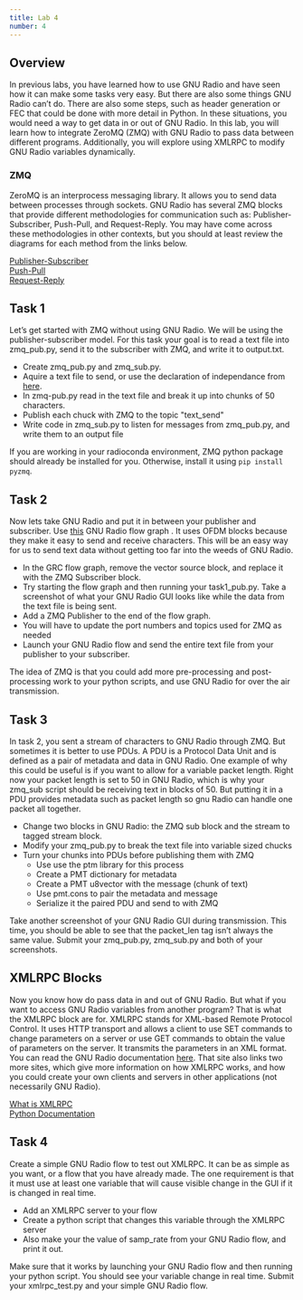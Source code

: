 ```yaml
---
title: Lab 4
number: 4
---
```


## Overview
In previous labs, you have learned how to use GNU Radio and have seen how it can make some tasks very easy. But there are also some things GNU Radio can’t do. There are also some steps, such as header generation or FEC that could be done with more detail in Python. In these situations, you would need a way to get data in or out of GNU Radio. In this lab, you will learn how to integrate ZeroMQ (ZMQ) with GNU Radio to pass data between different programs. Additionally, you will explore using XMLRPC to modify GNU Radio variables dynamically.

### ZMQ
ZeroMQ is an interprocess messaging library. It allows you to send data between processes through sockets. GNU Radio has several ZMQ blocks that provide different methodologies for communication such as: Publisher-Subscriber, Push-Pull, and Request-Reply. You may have come across these methodologies in other contexts, but you should at least review the diagrams for each method from the links below.

[Publisher-Subscriber](https://learning-0mq-with-pyzmq.readthedocs.io/en/latest/pyzmq/patterns/pubsub.html)  
[Push-Pull](https://learning-0mq-with-pyzmq.readthedocs.io/en/latest/pyzmq/patterns/client_server.html)  
[Request-Reply](https://learning-0mq-with-pyzmq.readthedocs.io/en/latest/pyzmq/patterns/pushpull.html)  

## Task 1
Let’s get started with ZMQ without using GNU Radio. We will be using the publisher-subscriber model. For this task your goal is to read a text file into zmq_pub.py, send it to the subscriber with ZMQ, and write it to output.txt.

- Create zmq_pub.py and zmq_sub.py.
- Aquire a text file to send, or use the declaration of independance from [here](../files/declaration.txt). 
- In zmq-pub.py read in the text file and break it up into chunks of 50 characters.
- Publish each chuck with ZMQ to the topic "text_send"
- Write code in zmq_sub.py to listen for messages from zmq_pub.py, and write them to an output file


If you are working in your radioconda environment, ZMQ python package should already be installed for you. Otherwise, install it using `pip install pyzmq`.

## Task 2
Now lets take GNU Radio and put it in between your publisher and subscriber. Use [this](../files/send_through.py) GNU Radio flow graph . It uses OFDM blocks because they make it easy to send and receive characters. This will be an easy way for us to send text data without getting too far into the weeds of GNU Radio. 

- In the GRC flow graph, remove the vector source block, and replace it with the ZMQ Subscriber block. 
- Try starting the flow graph and then running your task1_pub.py. Take a screenshot of what your GNU Radio GUI looks like while the data from the text file is being sent.
- Add a ZMQ Publisher to the end of the flow graph.
- You will have to update the port numbers and topics used for ZMQ as needed
- Launch your GNU Radio flow and send the entire text file from your publisher to your subscriber.

The idea of ZMQ is that you could add more pre-processing and post-processing work to your python scripts, and use GNU Radio for over the air transmission. 

## Task 3
In task 2, you sent a stream of characters to GNU Radio through ZMQ. But sometimes it is better to use PDUs. A PDU is a Protocol Data Unit and is defined as a pair of metadata and data in GNU Radio. One example of why this could be useful is if you want to allow for a variable packet length. Right now your packet length is set to 50 in GNU Radio, which is why your zmq_sub script should be receiving text in blocks of 50. But putting it in a PDU provides metadata such as packet length so gnu Radio can handle one packet all together. 


- Change two blocks in GNU Radio: the ZMQ sub block and the stream to tagged stream block. 
- Modify your zmq_pub.py to break the text file into variable sized chucks
- Turn your chunks into PDUs before publishing them with ZMQ
    - Use use the ptm library for this process
    - Create a PMT dictionary for metadata
    - Create a PMT u8vector with the message (chunk of text)
    - Use pmt.cons to pair the metadata and message
    - Serialize it the paired PDU and send to with ZMQ



Take another screenshot of your GNU Radio GUI during transmission. This time, you should be able to see that the packet_len tag isn’t always the same value. Submit your zmq_pub.py, zmq_sub.py and both of your screenshots.

## XMLRPC Blocks
Now you know how do pass data in and out of GNU Radio. But what if you want to access GNU Radio variables from another program? That is what the XMLRPC block are for. XMLRPC stands for XML-based Remote Protocol Control. It uses HTTP transport and allows a client to use SET commands to change parameters on a server or use GET commands to obtain the value of parameters on the server. It transmits the parameters in an XML format. You can read the GNU Radio documentation [here](https://wiki.gnuradio.org/index.php/Understanding_XMLRPC_Blocks). That site also links two more sites, which give more information on how XMLRPC works, and how you could create your own clients and servers in other applications (not necessarily GNU Radio).

[What is XMLRPC](https://xmlrpc.com/)  
[Python Documentation](https://docs.python.org/3.8/library/xmlrpc.html)  

## Task 4
Create a simple GNU Radio flow to test out XMLRPC. It can be as simple as you want, or a flow that you have already made. The one requirement is that it must use at least one variable that will cause visible change in the GUI if it is changed in real time. 

- Add an XMLRPC server to your flow
- Create a python script that changes this variable through the XMLRPC server
- Also make your the value of samp_rate from your GNU Radio flow, and print it out.

Make sure that it works by launching your GNU Radio flow and then running your python script. You should see your variable change in real time. Submit your xmlrpc_test.py and your simple GNU Radio flow. 
